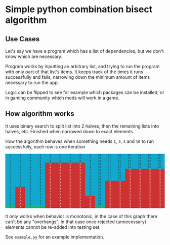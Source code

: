 # Simple python combination bisect algorithm

## Use Cases

Let's say we have a program which has a list of dependencies, but we don't know which are necessary.

Program works by inputting an arbitrary list, and trying to run the program with only part of that list's items. It keeps track of the times it runs successfully and fails, narrowing down the minimum amount of items necessary to run the app.

Logic can be flipped to see for example which packages can be installed, or in gaming community which mods will work in a game.

## How algorithm works

It uses binary search to split list into 2 halves, then the remaining lists into halves, etc. Finished when narrowed down to exact elements.

How the algorithm behaves when something needs `1`, `3`, `4` and `10` to run successfully, each row is one iteration

![alt text](.github/image.png)

It only works when behavior is monotonic, in the case of this graph there can't be any "overhangs". In that case once rejected (unnecessary) elements cannot be re-added into testing set.

See `example.py` for an example implementation.
